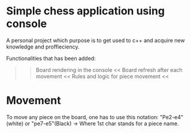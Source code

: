# Simple chess application using console
A personal project which purpose is to get used to c++ and acquire new knowledge and proffieciency.

Functionalities that has been added:
  >> Board rendering in the console <<
  >> Board refresh after each movement <<
  >> Rules and logic for piece movement <<
  
# Movement
To move any piece on the board, one has to use this notation:
  "Pe2-e4"(white) or "pe7-e5"(Black) -> Where 1st char stands for a piece name.
